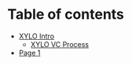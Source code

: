 # Table of contents

* [XYLO Intro](README.md)
  * [XYLO VC Process](xylo-intro/xylo-vc-process.md)
* [Page 1](page-1.md)
